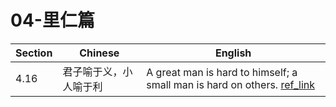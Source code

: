 # 04-里仁篇

| Section | Chinese | English
|  --- | --- | --- |
| 4.16 | 君子喻于义，小人喻于利 | A great man is hard to himself; a small man is hard on others. [ref_link](https://www.linkedin.com/posts/smart-nut_you-should-read-23-techniques-to-relieve-activity-6987411303187251200-s49A?utm_source=share&utm_medium=member_desktop) |